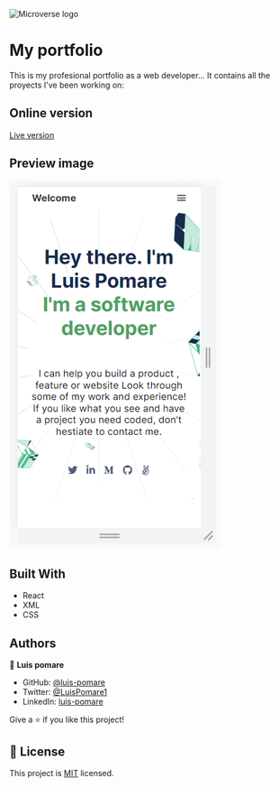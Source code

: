 ![Microverse logo](https://img.shields.io/badge/Microverse-blueviolet)

# My portfolio

This is my profesional portfolio as a web developer...
It contains all the proyects I've been working on:

## Online version

[Live version](https://630322bf80a0122e23b7ce78--playful-stardust-41d3fc.netlify.app/)

## Preview image

[<img src="./app_screenshot.png">](https://630322bf80a0122e23b7ce78--playful-stardust-41d3fc.netlify.app/)

## Built With

- React
- XML
- CSS

##

## Authors

👤 **Luis pomare**

- GitHub: [@luis-pomare](https://github.com/luis-pomare)
- Twitter: [@LuisPomare1](https://twitter.com/LuisPomare1)
- LinkedIn: [luis-pomare](https://www.linkedin.com/in/luis-pomare/)

Give a ⭐️ if you like this project!

## 📝 License

This project is [MIT](./MIT.md) licensed.
